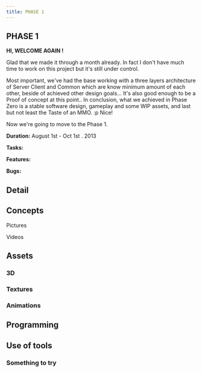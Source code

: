 ```yaml
---
title: PHASE 1
---
```

<h2 class="sectionedit1" id="phase_1">PHASE 1</h2>
<div class="level2">

<p>
<strong>HI, WELCOME AGAIN !</strong>
</p>

<p>
Glad that we made it through a month already. In fact I don't have much time to work on this project but it's still under control. 
</p>

<p>
Most important, we've had the base working with a three layers architecture of Server Client and Common which are know minimum amount of each other, beside of achieved other design goals… It's also good enough to be a Proof of concept at this point.. In conclusion, what we achieved in Phase Zero is a stable software design, gameplay and some WIP assets, and last but not least the Taste of an MMO. :p Nice!
</p>

<p>
Now we're going to move to the Phase 1. 
</p>

<p>
<strong>Duration:</strong> August 1st - Oct 1st . 2013
</p>

<p>
<strong>Tasks:</strong>
</p>

<p>
<strong>Features:</strong>
</p>

<p>
<strong>Bugs:</strong>
</p>

</div>
<!-- EDIT1 SECTION "PHASE 1" [1-712] -->
<h2 class="sectionedit2" id="detail">Detail</h2>
<div class="level2">

</div>
<!-- EDIT2 SECTION "Detail" [713-729] -->
<h2 class="sectionedit3" id="concepts">Concepts</h2>
<div class="level2">

<p>
Pictures
</p>

<p>
Videos
</p>

</div>
<!-- EDIT3 SECTION "Concepts" [730-768] -->
<h2 class="sectionedit4" id="assets">Assets</h2>
<div class="level2">

</div>
<!-- EDIT4 SECTION "Assets" [769-787] -->
<h3 class="sectionedit5" id="d">3D</h3>
<div class="level3">

</div>
<!-- EDIT5 SECTION "3D" [788-802] -->
<h3 class="sectionedit6" id="textures">Textures</h3>
<div class="level3">

</div>
<!-- EDIT6 SECTION "Textures" [803-823] -->
<h3 class="sectionedit7" id="animations">Animations</h3>
<div class="level3">

</div>
<!-- EDIT7 SECTION "Animations" [824-847] -->
<h2 class="sectionedit8" id="programming">Programming</h2>
<div class="level2">

</div>
<!-- EDIT8 SECTION "Programming" [848-873] -->
<h2 class="sectionedit9" id="use_of_tools">Use of tools</h2>
<div class="level2">

</div>
<!-- EDIT9 SECTION "Use of tools" [874-900] -->
<h3 class="sectionedit10" id="something_to_try">Something to try</h3>
<div class="level3">

</div>
<!-- EDIT10 SECTION "Something to try" [901-] -->

